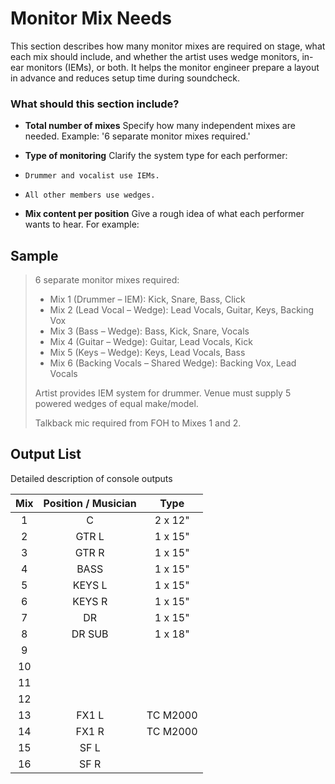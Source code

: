# Monitor Mix Needs

This section describes how many monitor mixes are required on stage, what each mix should include, and whether the artist uses wedge monitors, in-ear monitors (IEMs), or both. It helps the monitor engineer prepare a layout in advance and reduces setup time during soundcheck.

### What should this section include?

- **Total number of mixes**
Specify how many independent mixes are needed. Example:
'6 separate monitor mixes required.'

- **Type of monitoring**
Clarify the system type for each performer:

- `Drummer and vocalist use IEMs.`

- `All other members use wedges.`

- **Mix content per position**
Give a rough idea of what each performer wants to hear. For example:

## Sample

> 6 separate monitor mixes required:
> - Mix 1 (Drummer – IEM): Kick, Snare, Bass, Click
> - Mix 2 (Lead Vocal – Wedge): Lead Vocals, Guitar, Keys, Backing Vox
> - Mix 3 (Bass – Wedge): Bass, Kick, Snare, Vocals
> - Mix 4 (Guitar – Wedge): Guitar, Lead Vocals, Kick
> - Mix 5 (Keys – Wedge): Keys, Lead Vocals, Bass
> - Mix 6 (Backing Vocals – Shared Wedge): Backing Vox, Lead Vocals
>
> Artist provides IEM system for drummer. Venue must supply 5 powered wedges of equal make/model.
> 
> Talkback mic required from FOH to Mixes 1 and 2.


## Output List
Detailed description of console outputs

| Mix    | Position / Musician | Type     |
|:------:|:-------------------:|:--------:|
| 1      | C                   | 2 x 12"  |
| 2      | GTR L               | 1 x 15"  |
| 3      | GTR R               | 1 x 15"  |
| 4      | BASS                | 1 x 15"  |
| 5      | KEYS L              | 1 x 15"  |
| 6      | KEYS R              | 1 x 15"  |
| 7      | DR                  | 1 x 15"  |
| 8      | DR SUB              | 1 x 18"  |
| 9      |                     |          |
| 10     |                     |          |
| 11     |                     |          |
| 12     |                     |          |
| 13     | FX1 L               | TC M2000 |
| 14     | FX1 R               | TC M2000 |
| 15     | SF L                |          |
| 16     | SF R                |          |
